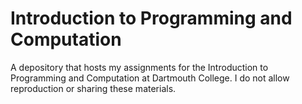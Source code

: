 # Introduction to Programming and Computation

A depository that hosts my assignments for the Introduction to Programming and Computation at Dartmouth College. I do not allow reproduction or sharing these materials.
